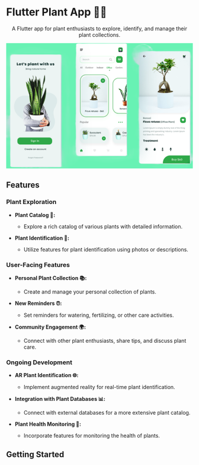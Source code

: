 # Flutter Plant App 🌿📱

<p align="center">A Flutter app for plant enthusiasts to explore, identify, and manage their plant collections.</p>

<p align="center">
  <img src="https://github.com/DNXEMPIRE-1/flutter-plant-app/blob/main/sample.png" alt="Plant App " >
</p>


## Features

### Plant Exploration

- **Plant Catalog 🌱:**
  - Explore a rich catalog of various plants with detailed information.

- **Plant Identification 🌺:**
  - Utilize features for plant identification using photos or descriptions.

### User-Facing Features

- **Personal Plant Collection 📚:**
  - Create and manage your personal collection of plants.

- **New Reminders ⏰:**
  - Set reminders for watering, fertilizing, or other care activities.

- **Community Engagement 🌍:**
  - Connect with other plant enthusiasts, share tips, and discuss plant care.

### Ongoing Development

- **AR Plant Identification 🌐:**
  - Implement augmented reality for real-time plant identification.

- **Integration with Plant Databases 📊:**
  - Connect with external databases for a more extensive plant catalog.

- **Plant Health Monitoring 🌱:**
  - Incorporate features for monitoring the health of plants.


## Getting Started

